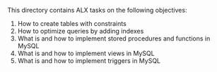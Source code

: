 This directory contains ALX tasks on the following objectives:
1. How to create tables with constraints
2. How to optimize queries by adding indexes
3. What is and how to implement stored procedures and functions in MySQL
4. What is and how to implement views in MySQL
5. What is and how to implement triggers in MySQL

